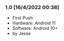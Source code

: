

### 1.0 [16/4/2022 00:38]

- First Push 
- Hardware: Android 11
- Software: Android 10+
- by Jesse

